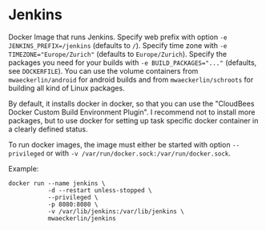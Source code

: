# Jenkins

Docker Image that runs Jenkins. Specify web prefix with option `-e JENKINS_PREFIX=/jenkins` (defaults to `/`). Specify time zone with `-e TIMEZONE="Europe/Zurich"` (defaults to `Europe/Zurich`). Specify the packages you need for your builds with `-e BUILD_PACKAGES="..."` (defaults, see `DOCKERFILE`). You can use the volume containers from `mwaeckerlin/android` for android builds and from `mwaeckerlin/schroots` for building all kind of Linux packages.

By default, it installs docker in docker, so that you can use the "CloudBees Docker Custom Build Environment Plugin". I recommend not to install more packages, but to use docker for setting up task specific docker container in a clearly defined status.

To run docker images, the image must either be started with option `--privileged` or with `-v /var/run/docker.sock:/var/run/docker.sock`.

Example:

```
docker run --name jenkins \
           -d --restart unless-stopped \
           --privileged \
           -p 8080:8080 \
           -v /var/lib/jenkins:/var/lib/jenkins \
           mwaeckerlin/jenkins
```
